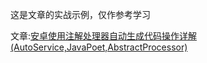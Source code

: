 这是文章的实战示例，仅作参考学习

文章:[安卓使用注解处理器自动生成代码操作详解(AutoService,JavaPoet,AbstractProcessor)](https://www.jianshu.com/p/96bf387f79ef)
